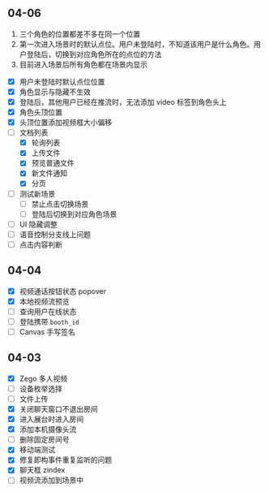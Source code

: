## 04-06

1. 三个角色的位置都差不多在同一个位置
2. 第一次进入场景时的默认点位。用户未登陆时，不知道该用户是什么角色。用户登陆后，切换到对应角色所在的点位的方法
3. 目前进入场景后所有角色都在场景内显示

- [x] 用户未登陆时默认点位位置
- [x] 角色显示与隐藏不生效
- [x] 登陆后，其他用户已经在推流时，无法添加 video 标签到角色头上
- [x] 角色头顶位置
- [x] 头顶位置添加视频框大小偏移
- [ ] 文档列表
	- [x] 轮询列表
	- [x] 上传文件
	- [x] 预览普通文件
	- [x] 新文件通知
	- [x] 分页
- [ ] 测试新场景
	- [ ] 禁止点击切换场景
	- [ ] 登陆后切换到对应角色场景
- [ ] UI 隐藏调整
- [ ] 语音控制分支线上问题
- [ ] 点击内容判断

## 04-04

- [x] 视频通话按钮状态 popover
- [x] 本地视频流预览
- [ ] 查询用户在线状态
- [ ] 登陆携带 `booth_id`
- [ ] Canvas 手写签名

## 04-03

- [x] Zego 多人视频
- [ ] 设备枚举选择
- [ ] 文件上传
- [x] 关闭聊天窗口不退出房间
- [x] 进入展台时进入房间
- [x] 添加本机摄像头流
- [ ] 删除固定房间号
- [x] 移动端测试
- [x] 修复即构事件重复监听的问题
- [x] 聊天框 zindex
- [ ] 视频流添加到场景中